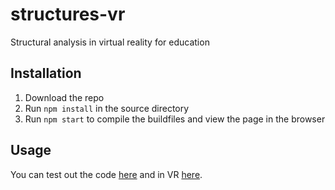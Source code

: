 # structures-vr
Structural analysis in virtual reality for education

## Installation
 1.  Download the repo
 2.  Run `npm install` in the source directory
 3.  Run `npm start` to compile the buildfiles and view the page in the browser

## Usage

You can test out the code [here]( https://benjym.github.io/structures-vr/) and in VR [here](https://benjym.github.io/structures-vr/?VR).
